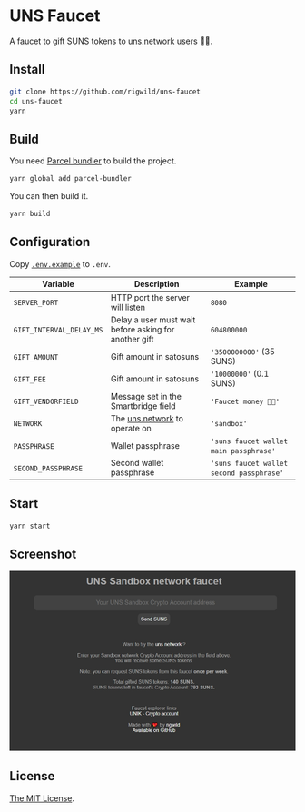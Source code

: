 # UNS Faucet
A faucet to gift SUNS tokens to [uns.network](https://www.uns.network/) users 🤑💸.

## Install
```sh
git clone https://github.com/rigwild/uns-faucet
cd uns-faucet
yarn
```

## Build
You need [Parcel bundler](https://github.com/parcel-bundler/parcel) to build the project.
```sh
yarn global add parcel-bundler
```

You can then build it.
```sh
yarn build
```

## Configuration
Copy [`.env.example`](`.env.example`) to `.env`.

| Variable | Description | Example |
| -------- | ----------- | ------- |
| `SERVER_PORT` | HTTP port the server will listen | `8080` |
| `GIFT_INTERVAL_DELAY_MS` | Delay a user must wait before asking for another gift | `604800000` |
| `GIFT_AMOUNT` | Gift amount in satosuns | `'3500000000'` (35 SUNS) |
| `GIFT_FEE` | Gift amount in satosuns | `'10000000'` (0.1 SUNS) |
| `GIFT_VENDORFIELD` | Message set in the Smartbridge field | `'Faucet money 🤑💸'` |
| `NETWORK` | The [uns.network](https://www.uns.network/) to operate on | `'sandbox'` |
| `PASSPHRASE` | Wallet passphrase | `'suns faucet wallet main passphrase'` |
| `SECOND_PASSPHRASE` | Second wallet passphrase | `'suns faucet wallet second passphrase'` |

## Start
```sh
yarn start
```

## Screenshot
![App screenshot](screenshot.jpg)

## License
[The MIT License](./LICENSE).
